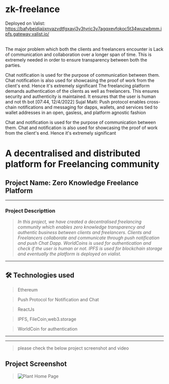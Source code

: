# zk-freelance

Deployed on Valist: https://bafybeidjajjxnvazvdtfgxavj3y3tyric3y7agqxevfokoc5t34wuzwbmm.ipfs.gateway.valist.io/

<br/>
The major problem which both the clients and freelancers encounter is Lack of communication and collaboration over a  longer span of time.
This is extremely needed in order to ensure transparency between both the parties.

Chat notification is used for the purpose of communication between them. Chat notification is also used for showcasing the proof of work from the client's end.
Hence it's extremely significant
The freelancing platform demands authentication of the clients as well as freelancers. 
This ensures security and authenticity is maintained.
It ensures that the user is human and not th bot
[07:44, 12/4/2022] Sujal Maiti: Push protocol enables cross-chain notifications and messaging for dapps, wallets, and services tied to wallet addresses in an open, gasless, and platform agnostic fashion





Chat and  notification is used for the purpose of communication between them. Chat and notification is also used for showcasing the proof of work from the client's end.
Hence it's extremely significant
# A decentralised and distributed platform for Freelancing community

## Project Name: Zero Knowledge Freelance Platform 

---

### Project Descripttion

> *In this project, we have created a decentralised freelancing community which enables zero knowledge transparency and authentic business between clients and freelancers. Clients and Freelancers collaborate and communicate through push notification and push Chat Dapp. WorldCoins is used for authentication and check if the user is human or not.  IPFS is used for blockchain storage and eventually the platform is deployed on vialist.*

---

## 🛠 Technologies used

> Ethereum

> Push Protocol for Notification and Chat

> ReactJs 

> IPFS, FileCoin,web3.storage 

> WorldCoin for authentication 
---



---




> please check the below project screenshot and video

## Project Screenshot

> ![Plant Home Page](Capture.PNG)
